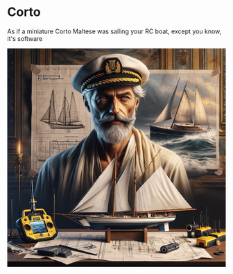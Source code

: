 # Corto
As if a miniature Corto Maltese was sailing your RC boat, except you know, it's software


![corto](corto.png)
